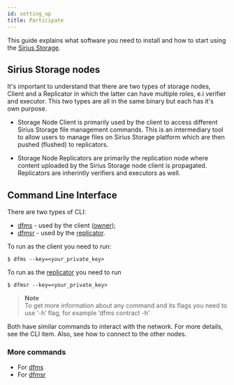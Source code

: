 ```yaml
---
id: setting_up
title: Participate
---
```

This guide explains what software you need to install and how to start using the [Sirius Storage](what_is.md).

## Sirius Storage nodes

It's important to understand that there are two types of storage nodes, Client and a Replicator in which the latter can have multiple roles, e.i verifier and executor. This two types are all in the same binary but each has it's own purpose.

- Storage Node Client is primarily used by the client to access different Sirius Storage file management commands. This is an intermediary tool to allow users to manage files on Sirius Storage platform which are then pushed (flushed) to replicators.

- Storage Node Replicators are primarily the replication node where content uploaded by the Sirius Storage node client is propagated. Replicators are inherintly verifiers and executors as well.

## Command Line Interface

There are two types of CLI:

- [dfms](../cli/dfms/dfms.md) - used by the client ([owner](../roles/owner.md));
- [dfmsr](../cli/dfmsr/dfmsr.md) - used by the [replicator](../roles/replicator.md).

To run as the client you need to run:

```console
$ dfms --key=<your_private_key>
```

To run as the [replicator](../roles/replicator.md) you need to run

```console
$ dfmsr --key=<your_private_key>
```

>**Note** \
To get more information about any command and its flags you need to use ‘-h’ flag, for example ‘dfms contract -h’

Both have similar commands to interact with the network. For more details, see the CLI item. Also, see how to connect to the other nodes.

### More commands

- For [dfms](../cli/dfms/dfms.md)
- For [dfmsr](../cli/dfmsr/dfmsr.md)


